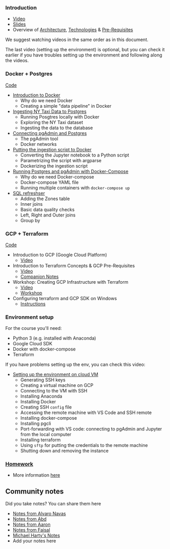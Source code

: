 ### Introduction

* [Video](https://www.youtube.com/watch?v=bkJZDmreIpA&list=PL3MmuxUbc_hJed7dXYoJw8DoCuVHhGEQb)
* [Slides](https://www.slideshare.net/AlexeyGrigorev/data-engineering-zoomcamp-introduction)
* Overview of [Architecture](https://github.com/DataTalksClub/data-engineering-zoomcamp#overview), [Technologies](https://github.com/DataTalksClub/data-engineering-zoomcamp#technologies) & [Pre-Requisites](https://github.com/DataTalksClub/data-engineering-zoomcamp#prerequisites)


We suggest watching videos in the same order as in this document.

The last video (setting up the environment) is optional, but you can check it earlier 
if you have troubles setting up the environment and following along the videos.


### Docker + Postgres

[Code](2_docker_sql)

* [Introduction to Docker](https://www.youtube.com/watch?v=EYNwNlOrpr0&list=PL3MmuxUbc_hJed7dXYoJw8DoCuVHhGEQb)
  * Why do we need Docker
  * Creating a simple "data pipeline" in Docker
* [Ingesting NY Taxi Data to Postgres](https://www.youtube.com/watch?v=2JM-ziJt0WI&list=PL3MmuxUbc_hJed7dXYoJw8DoCuVHhGEQb)
  * Running Posgtres locally with Docker
  * Exploring the NY Taxi dataset
  * Ingesting the data to the database
* [Connecting pgAdmin and Postgres](https://www.youtube.com/watch?v=hCAIVe9N0ow&list=PL3MmuxUbc_hJed7dXYoJw8DoCuVHhGEQb)
  * The pgAdmin tool
  * Docker networks
* [Putting the ingestion script to Docker](https://www.youtube.com/watch?v=B1WwATwf-vY&list=PL3MmuxUbc_hJed7dXYoJw8DoCuVHhGEQb)
  * Converting the Jupyter notebook to a Python script
  * Parametrizing the script with argparse
  * Dockerizing the ingestion script
* [Running Postgres and pgAdmin with Docker-Compose](https://www.youtube.com/watch?v=hKI6PkPhpa0&list=PL3MmuxUbc_hJed7dXYoJw8DoCuVHhGEQb)
  * Why do we need Docker-compose
  * Docker-compose YAML file
  * Running multiple containers with `docker-compose up`
* [SQL refreshser](https://www.youtube.com/watch?v=QEcps_iskgg&list=PL3MmuxUbc_hJed7dXYoJw8DoCuVHhGEQb)
  * Adding the Zones table
  * Inner joins
  * Basic data quality checks
  * Left, Right and Outer joins
  * Group by


### GCP + Terraform

[Code](1_terraform_gcp)

* Introduction to GCP (Google Cloud Platform)
  * [Video](https://www.youtube.com/watch?v=18jIzE41fJ4&list=PL3MmuxUbc_hJed7dXYoJw8DoCuVHhGEQb)
* Introduction to Terraform Concepts & GCP Pre-Requisites
  * [Video](https://www.youtube.com/watch?v=Hajwnmj0xfQ&list=PL3MmuxUbc_hJed7dXYoJw8DoCuVHhGEQb)
  * [Companion Notes](1_terraform_gcp)
* Workshop: Creating GCP Infrastructure with Terraform
  * [Video](https://www.youtube.com/watch?v=dNkEgO-CExg&list=PL3MmuxUbc_hJed7dXYoJw8DoCuVHhGEQb)
  * [Workshop](1_terraform_gcp/terraform)
* Configuring terraform and GCP SDK on Windows
  * [Instructions](1_terraform_gcp/windows.md)


### Environment setup 

For the course you'll need:

* Python 3 (e.g. installed with Anaconda)
* Google Cloud SDK
* Docker with docker-compose
* Terraform

If you have problems setting up the env, you can check this video:

* [Setting up the environment on cloud VM](https://www.youtube.com/watch?v=ae-CV2KfoN0&list=PL3MmuxUbc_hJed7dXYoJw8DoCuVHhGEQb)
  * Generating SSH keys
  * Creating a virtual machine on GCP
  * Connecting to the VM with SSH
  * Installing Anaconda
  * Installing Docker
  * Creating SSH `config` file
  * Accessing the remote machine with VS Code and SSH remote
  * Installing docker-compose
  * Installing pgcli
  * Port-forwarding with VS code: connecting to pgAdmin and Jupyter from the local computer
  * Installing terraform
  * Using `sftp` for putting the credentials to the remote machine
  * Shutting down and removing the instance

### [Homework](homework.md)

* More information [here](homework.md)


## Community notes

Did you take notes? You can share them here

* [Notes from Alvaro Navas](https://github.com/ziritrion/dataeng-zoomcamp/blob/main/notes/1_intro.md)
* [Notes from Abd](https://itnadigital.notion.site/Week-1-Introduction-f18de7e69eb4453594175d0b1334b2f4)
* [Notes from Aaron](https://github.com/ABZ-Aaron/DataEngineerZoomCamp/blob/master/week_1_basics_n_setup/README.md)
* [Notes from Faisal](https://github.com/FaisalMohd/data-engineering-zoomcamp/blob/main/week_1_basics_n_setup/Notes/DE%20Zoomcamp%20Week-1.pdf)
* [Michael Harty's Notes](https://github.com/mharty3/data_engineering_zoomcamp_2022/tree/main/week01)
* Add your notes here
